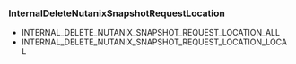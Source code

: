 ### InternalDeleteNutanixSnapshotRequestLocation


- INTERNAL_DELETE_NUTANIX_SNAPSHOT_REQUEST_LOCATION_ALL
- INTERNAL_DELETE_NUTANIX_SNAPSHOT_REQUEST_LOCATION_LOCAL

